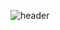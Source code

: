 ![header](https://capsule-render.vercel.app/api?type=soft&color=auto&height=300&section=header&text=gangintheremark&fontSize=90&animation=twinkling)



<!---
gangintheremark/gangintheremark is a ✨ special ✨ repository because its `README.md` (this file) appears on your GitHub profile.
You can click the Preview link to take a look at your changes.
--->
